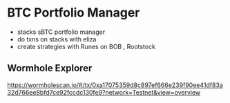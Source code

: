 # BTC Portfolio Manager

 -  stacks sBTC portfolio manager
 -  do txns on stacks with eliza
 -  create strategies with Runes on BOB , Rootstock
 
## Wormhole Explorer

https://wormholescan.io/#/tx/0xa17075359d8c897ef666e239f90ee41df83a32d766ee8bfd7ce92fccdc130fe9?network=Testnet&view=overview
